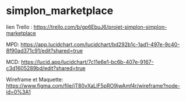 # simplon_marketplace

lien Trello : https://trello.com/b/gp6EbuJ6/projet-simplon-simplon-marketplace

MPD: https://app.lucidchart.com/lucidchart/bd292b1c-1ad1-497e-9c40-8f90ad371c91/edit?shared=true

MCD: https://lucid.app/lucidchart/7c11e6e1-bc6b-407e-9167-c3d1605289bd/edit?shared=true

Wireframe et Maquette: https://www.figma.com/file/jT80vXaLlF5pRO9jwAmf4r/wireframe?node-id=0%3A1

